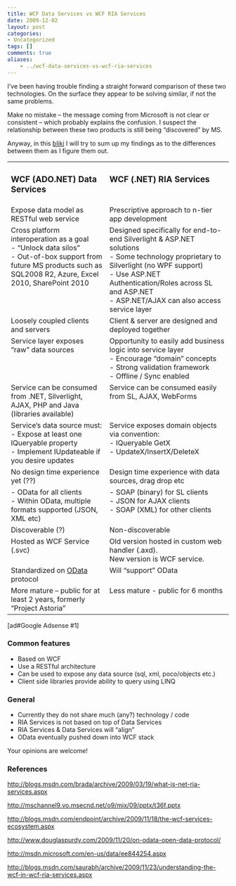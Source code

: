 ```yaml
---
title: WCF Data Services vs WCF RIA Services
date: 2009-12-02
layout: post
categories:
- Uncategorized
tags: []
comments: true
aliases:
    - ../wcf-data-services-vs-wcf-ria-services
---
```


I’ve been having trouble finding a straight forward comparison of these two technologies. On the surface they appear to be solving similar, if not the same problems.
  
Make no mistake – the message coming from Microsoft is not clear or consistent – which probably explains the confusion. I suspect the relationship between these two products is still being “discovered” by MS.
  
Anyway, in this [bliki](http://en.wikipedia.org/wiki/Bliki) I will try to sum up my findings as to the differences between them as I figure them out.
  <table border="0" cellspacing="0" cellpadding="2" width="800"><tbody>     <tr>       <td valign="top" width="400">         <h3>WCF (ADO.NET) Data Services</h3>       </td>        <td valign="top" width="400">         <h3>WCF (.NET) RIA Services</h3>       </td>     </tr>      <tr>       <td valign="top" width="400">Expose data model as RESTful web service</td>        <td valign="top" width="400">Prescriptive approach to n-tier app development</td>     </tr>      <tr>       <td valign="top" width="400">Cross platform interoperation as a goal          <br>- “Unlock data silos”           <br>- Out-of-box support from future MS products such as SQL2008 R2, Azure, Excel 2010, SharePoint 2010</td>        <td valign="top" width="400">Designed specifically for end-to-end Silverlight &amp; ASP.NET solutions          <br>- Some technology proprietary to Silverlight (no WPF support)           <br>- Use ASP.NET Authentication/Roles across SL and ASP.NET           <br>- ASP.NET/AJAX can also access service layer</td>     </tr>      <tr>       <td valign="top" width="400">Loosely coupled clients and servers</td>        <td valign="top" width="400">Client &amp; server are designed and deployed together</td>     </tr>      <tr>       <td valign="top" width="400">Service layer exposes “raw” data sources</td>        <td valign="top" width="400">Opportunity to easily add business logic into service layer          <br>- Encourage “domain” concepts           <br>- Strong validation framework           <br>- Offline / Sync enabled</td>     </tr>      <tr>       <td valign="top" width="400">Service can be consumed from .NET, Silverlight, AJAX, PHP and Java (libraries available)</td>        <td valign="top" width="400">Service can be consumed easily from SL, AJAX, WebForms          <br></td>     </tr>      <tr>       <td valign="top" width="400">Service’s data source must:          <br>- Expose at least one IQueryable property           <br>- Implement IUpdateable if you desire updates</td>        <td valign="top" width="400">Service exposes domain objects via convention:          <br>- IQueryable GetX           <br>- UpdateX/InsertX/DeleteX</td>     </tr>      <tr>       <td valign="top" width="400">No design time experience yet (??)</td>        <td valign="top" width="400">Design time experience with data sources, drag drop etc</td>     </tr>      <tr>       <td valign="top" width="400">- OData for all clients          <br>- Within OData, multiple formats supported (JSON, XML etc)</td>        <td valign="top" width="400">- SOAP (binary) for SL clients         <br>- JSON for AJAX clients          <br>- SOAP (XML) for other clients          <br></td>     </tr>      <tr>       <td valign="top" width="400">Discoverable (?)</td>        <td valign="top" width="400">Non-discoverable</td>     </tr>      <tr>       <td valign="top" width="400">Hosted as WCF Service (.svc)</td>        <td valign="top" width="400">Old version hosted in custom web handler (.axd).          <br>New version is WCF service.</td>     </tr>      <tr>       <td valign="top" width="400">Standardized on <a href="http://www.odata.org/">OData</a> protocol </td>        <td valign="top" width="400">Will “support” OData</td>     </tr>      <tr>       <td valign="top" width="400">More mature – public for at least 2 years, formerly “Project Astoria”</td>        <td valign="top" width="400">Less mature - public for 6 months</td>     </tr>   </tbody></table> 
  
[ad#Google Adsense #1] 

### Common features

* Based on WCF     
* Use a RESTful architecture     
* Can be used to expose any data source (sql, xml, poco/objects etc.)    
* Client side libraries provide ability to query using LINQ 
  
### General
   
* Currently they do not share much (any?) technology / code     
* RIA Services is not based on top of Data Services     
* RIA Services &amp; Data Services will “align”    
* OData eventually pushed down into WCF stack  
  
Your opinions are welcome!
  
### References

http://blogs.msdn.com/brada/archive/2009/03/19/what-is-net-ria-services.aspx
  
http://mschannel9.vo.msecnd.net/o9/mix/09/pptx/t36f.pptx
  
http://blogs.msdn.com/endpoint/archive/2009/11/18/the-wcf-services-ecosystem.aspx
  
http://www.douglaspurdy.com/2009/11/20/on-odata-open-data-protocol/
  
http://msdn.microsoft.com/en-us/data/ee844254.aspx
  
http://blogs.msdn.com/saurabh/archive/2009/11/23/understanding-the-wcf-in-wcf-ria-services.aspx
